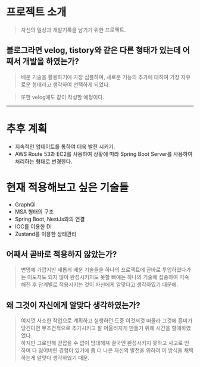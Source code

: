# 프로젝트 소개

> 자신의 일상과 개발기록을 남기기 위한 프로젝트.

## 블로그라면 velog, tistory와 같은 다른 형태가 있는데 어째서 개발을 하였는가?

> 배운 기술을 활용하기에 가장 심플하며, 새로운 기능의 추가에 대하여 가장 자유로운 형태라고 생각하여 선택하게 되었다.

> 또한 velog에도 같이 작성할 예정이다.

---

# 추후 계획

- 지속적인 업데이트를 통하여 더욱 발전 시키기.
- AWS Route 53과 EC2를 사용하여 상황에 따라 Spring Boot Server를 사용하여 처리하는 형태로 변경한다.

# 현재 적용해보고 싶은 기술들

- GraphQl
- MSA 형태의 구조
- Spring Boot, NestJs와의 연결
- IOC를 이용한 DI
- Zustand를 이용한 상태관리

## 어째서 곧바로 적용하지 않았는가?

> 변명에 가깝지만 새롭게 배운 기술들을 하나의 프로젝트에 곧바로 투입하였다가는 이도저도 되지 않아 완성시키지도 못할 빠에는 하나의 기술에 집중하여 익숙해진 후 단계별로 적용시키는 것이 자신에게 알맞다고 생각하였기 때문에.

## 왜 그것이 자신에게 알맞다 생각하였는가?

> 여지껏 사소한 작업으로 계획하고 실행하던 도중 이것저것 떠올라 그것에 흥미가 당긴다면 무조건적으로 추가시키고 잘 어울러지게 만들기 위해 시간을 할애하였었다. <br />
> 하지만 그로인해 걷잡을 수 없이 방대해져 결국엔 완성시키지 못하고 사고로 인하여 다 잃어버린 경험이 있기에 좀 더 나은 자신의 발전을 위하여 이 방식을 채택하는게 알맞다 생각하였기 때문.

